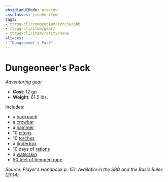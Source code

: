 ```yaml
---
obsidianUIMode: preview
cssclasses: json5e-item
tags:
- ttrpg-cli/compendium/src/5e/phb
- ttrpg-cli/item/gear/
- ttrpg-cli/item/rarity/none
aliases: 
- "Dungeoneer's Pack"
---
```

# Dungeoneer's Pack
*Adventuring gear*  


- **Cost**: 12 gp
- **Weight**: 61.5 lbs.

Includes:

- a [backpack](3-Mechanics/CLI/items/backpack.md)  
- a [crowbar](3-Mechanics/CLI/items/crowbar.md)  
- a [hammer](3-Mechanics/CLI/items/hammer.md)  
- 10 [pitons](3-Mechanics/CLI/items/piton.md)  
- 10 [torches](3-Mechanics/CLI/items/torch.md)  
- a [tinderbox](3-Mechanics/CLI/items/tinderbox.md)  
- 10 days of [rations](3-Mechanics/CLI/items/rations-1-day.md)  
- a [waterskin](3-Mechanics/CLI/items/waterskin.md)  
- [50 feet of hempen rope](3-Mechanics/CLI/items/hempen-rope-50-feet.md)  

*Source: Player's Handbook p. 151. Available in the <span title='Systems Reference Document (5.1)'>SRD</span> and the Basic Rules (2014)*